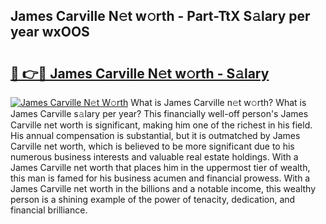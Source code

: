 ## James Carville N𝚎t w𝚘rth - Part-TtX S𝚊lary per year wxOOS

# <h2><a href="http://gc3p3li.nevu.top/?p=James+Carville">🔗 👉🔴 James Carville N𝚎t w𝚘rth - S𝚊lary</a></h2>

[![James Carville N𝚎t W𝚘rth](https://i.imgur.com/Oavwk0R.jpeg)](http://gc3p3li.nevu.top/?p=James+Carville)
What is James Carville n𝚎t w𝚘rth? What is James Carville s𝚊lary per year?
This financially well-off person's James Carville net worth is significant, making him one of the richest in his field. His annual compensation is substantial, but it is outmatched by James Carville net worth, which is believed to be more significant due to his numerous business interests and valuable real estate holdings. With a James Carville net worth that places him in the uppermost tier of wealth, this man is famed for his business acumen and financial prowess. With a James Carville net worth in the billions and a notable income, this wealthy person is a shining example of the power of tenacity, dedication, and financial brilliance.
